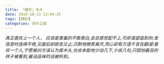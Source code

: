 ```yaml
---
title: 「摘抄」木头
date: 2019-10-23 13:04:25
tags: [摘抄]
categories: 言叶之庭
---
```

*真正喜欢上一个人， 应该是害羞的不敢表白,会总感觉配不上,可却渴望追到你;发信息时连绵不绝,见面后却欲言又止;沉默地微笑离开,而心却有万语千言在翻滚!喜欢一个人,宁愿被对方误认为是木头,也会本能地少动几下,少说几句,只因怕最丑的样子被看到,最没品味的话被听到。*
